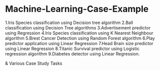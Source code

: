 # Machine-Learning-Case-Example
1.Iris Species classification using Decision tree algorithm
2.Ball classification using Decision Tree algorithms
3.Advertisement predictor using Regression
4.Iris Species classification using K Nearest Neighbour algorithm
5.Brest Cancer Detection using Random Forest algorithm
6.Play predictor application using Linear Regression
7.Head Brain size predictor using Linear Regression
8.Titanic Survival predictor using Logistic regression algorithm
9.Diabetes detector using Linear Regression.

& Various Case Study Tasks


